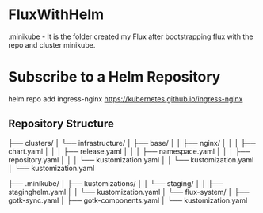 # FluxWithHelm

.minikube - It is the folder created my Flux after bootstrapping flux with the repo and cluster minikube.

# Subscribe to a Helm Repository

helm repo add ingress-nginx https://kubernetes.github.io/ingress-nginx

## Repository Structure

├── clusters/
│ └── infrastructure/
│ ├── base/
│ │ ├── nginx/
│ │ │ ├── chart.yaml
│ │ │ ├── release.yaml
│ │ │ ├── namespace.yaml
│ │ │ ├── repository.yaml
│ │ │ └── kustomization.yaml
│ │ └── kustomization.yaml
│ └── kustomization.yaml


├── .minikube/
│ ├── kustomizations/
│ │ └── staging/
│ │ ├── staginghelm.yaml
│ │ └── kustomization.yaml
│ └── flux-system/
│ ├── gotk-sync.yaml
│ ├── gotk-components.yaml
│ └── kustomization.yaml




